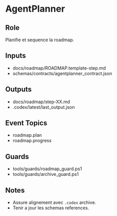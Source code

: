 # AgentPlanner

## Role
Planifie et sequence la roadmap.

## Inputs
- docs/roadmap/ROADMAP.template-step.md
- schemas/contracts/agentplanner_contract.json

## Outputs
- docs/roadmap/step-XX.md
- .codex/latest/last_output.json

## Event Topics
- roadmap.plan
- roadmap.progress

## Guards
- tools/guards/roadmap_guard.ps1
- tools/guards/archive_guard.ps1

## Notes
- Assure alignement avec `.codex` archive.
- Tenir a jour les schemas references.
